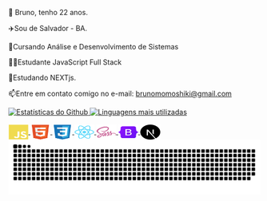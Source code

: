 👨‍ ‍Bruno, tenho 22 anos.

✈️Sou de Salvador - BA.

📘Cursando Análise e Desenvolvimento de Sistemas

👨‍🎓Estudante JavaScript Full Stack

🌱Estudando NEXTjs.

📫Entre em contato comigo no e-mail: brunomomoshiki@gmail.com

<div align="start">
  <a href="https://github.com/DinDja">
  <img height="180em" src="https://github-readme-stats.vercel.app/api?username=DinDja&show_icons=true&theme=dracula&include_all_commits=true&count_private=true" title="Estatísticas do Github"/>
  <img height="180em" src="https://github-readme-stats.vercel.app/api/top-langs/?username=DinDja&layout=compact&langs_count=7&theme=dracula" title="Linguagens mais utilizadas"/>
</div>
  
  <div style="display: inline_block"><br>
  <img align="center" alt="DinDja-Js" height="30" width="40" src="https://raw.githubusercontent.com/devicons/devicon/master/icons/javascript/javascript-plain.svg" title="Javascript">
  <img align="center" alt="DInDja-HTML" height="30" width="40" src="https://raw.githubusercontent.com/devicons/devicon/master/icons/html5/html5-original.svg"
       title="HTML">
  <img align="center" alt="DinDja-CSS" height="30" width="40" src="https://raw.githubusercontent.com/devicons/devicon/master/icons/css3/css3-original.svg"
       title="Javascript"CSS>
  <img align="center" alt="DinDja-CSS" height="30" width="40" src="https://raw.githubusercontent.com/devicons/devicon/master/icons/react/react-original.svg"
       title="React">
  <img align="center" alt="DinDja-CSS" height="30" width="40" src="https://raw.githubusercontent.com/devicons/devicon/master/icons/sass/sass-original.svg"
       title="SASS">
  <img align="center" alt="DinDja-CSS" height="30" width="40" src="https://raw.githubusercontent.com/devicons/devicon/master/icons/bootstrap/bootstrap-original.svg"
       title="Bootstrap">
   <img align="center" alt="DinDja-CSS" height="30" width="40" src="https://raw.githubusercontent.com/devicons/devicon/master/icons/nextjs/nextjs-original.svg"
        title="NEXT">
    
<img src="https://raw.githubusercontent.com/Platane/snk/output/github-contribution-grid-snake.svg"/>

</div>
 


